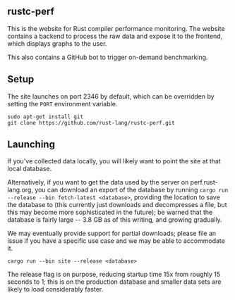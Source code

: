rustc-perf
----------

This is the website for Rust compiler performance monitoring. The website
contains a backend to process the raw data and expose it to the frontend,
which displays graphs to the user.

This also contains a GitHub bot to trigger on-demand benchmarking.

Setup
-----

The site launches on port 2346 by default, which can be overridden by setting
the `PORT` environment variable.

```
sudo apt-get install git
git clone https://github.com/rust-lang/rustc-perf.git
```

Launching
---------

If you've collected data locally, you will likely want to point the site at that
local database.

Alternatively, if you want to get the data used by the server on
perf.rust-lang.org, you can download an export of the database by running `cargo
run --release --bin fetch-latest <database>`, providing the location to save the
database to (this currently just downloads and decompresses a file, but this may
become more sophisticated in the future); be warned that the database is fairly
large -- 3.8 GB as of this writing, and growing gradually.

We may eventually provide support for partial downloads; please file an issue if
you have a specific use case and we may be able to accommodate it.


```
cargo run --bin site --release <database>
```

The release flag is on purpose, reducing startup time 15x from roughly 15
seconds to 1; this is on the production database and smaller data sets are
likely to load considerably faster.
